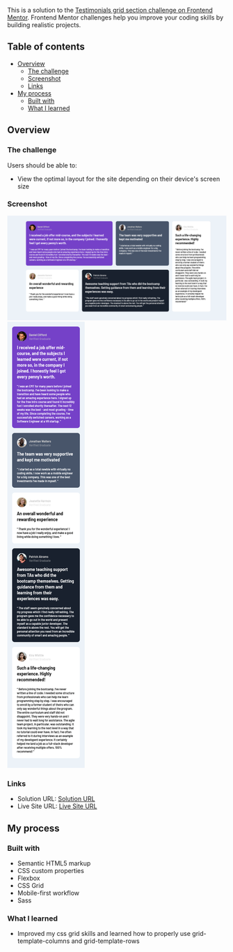 This is a solution to the [Testimonials grid section challenge on Frontend Mentor](https://www.frontendmentor.io/challenges/testimonials-grid-section-Nnw6J7Un7). Frontend Mentor challenges help you improve your coding skills by building realistic projects.

## Table of contents

- [Overview](#overview)
  - [The challenge](#the-challenge)
  - [Screenshot](#screenshot)
  - [Links](#links)
- [My process](#my-process)
  - [Built with](#built-with)
  - [What I learned](#what-i-learned)

## Overview

### The challenge

Users should be able to:

- View the optimal layout for the site depending on their device's screen size

### Screenshot

![desktop-page](./images/screenshot-desktop.png)
![mobile-page](./images/screenshot-mobile.png)

### Links

- Solution URL: [Solution URL](https://github.com/jimavictor/TESTIMONIALS-GRID-SECTION-MAIN)
- Live Site URL: [Live Site URL](https://jimavictor.github.io/TESTIMONIALS-GRID-SECTION-MAIN/)

## My process

### Built with

- Semantic HTML5 markup
- CSS custom properties
- Flexbox
- CSS Grid
- Mobile-first workflow
- Sass

### What I learned

- Improved my css grid skills and learned how to properly use grid-template-columns and grid-template-rows
